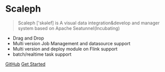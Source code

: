 [//]: # (![logo]&#40;_media/icon.svg&#41;)

<h1> Scaleph </h1>

> Scaleph ['skəlef] is A visual data integration&develop and manager system based on Apache Seatunnel(Incubating)

- Drag and Drop
- Multi version Job Management and datasource support
- Multi version and deploy module on Flink support
- batch/realtime task support

[GitHub](https://github.com/flowerfine/scaleph)
[Get Started](#about-scaleph)
